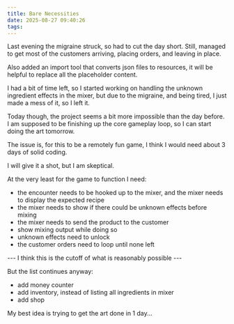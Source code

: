 ```yaml
---
title: Bare Necessities
date: 2025-08-27 09:40:26
tags:
---
```


Last evening the migraine struck, so had to cut the day short. Still, managed to get most of the customers arriving, placing orders, and leaving in place.

Also added an import tool that converts json files to resources, it will be helpful to replace all the placeholder content.

I had a bit of time left, so I started working on handling the unknown ingredient effects in the mixer, but due to the migraine, and being tired, I just made a mess of it, so I left it.

Today though, the project seems a bit more impossible than the day before. I am supposed to be finishing up the core gameplay loop, so I can start doing the art tomorrow.

The issue is, for this to be a remotely fun game, I think I would need about 3 days of solid coding.

I will give it a shot, but I am skeptical.

At the very least for the game to function I need:
- the encounter needs to be hooked up to the mixer, and the mixer needs to display the expected recipe
- the mixer needs to show if there could be unknown effects before mixing
- the mixer needs to send the product to the customer
- show mixing output while doing so
- unknown effects need to unlock
- the customer orders need to loop until none left

--- I think this is the cutoff of what is reasonably possible ---

But the list continues anyway:
- add money counter
- add inventory, instead of listing all ingredients in mixer
- add shop

My best idea is trying to get the art done in 1 day...